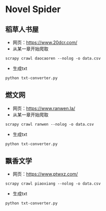 # Novel Spider

## 稻草人书屋

* 网页：https://www.20dcr.com/
* 从某一章开始爬取

```shell
scrapy crawl daocaoren --nolog -o data.csv
```

* 生成txt

```sh
python txt-converter.py
```

## 燃文网

* 网页：https://www.ranwen.la/
* 从某一章开始爬取

```shell
scrapy crawl ranwen --nolog -o data.csv
```

* 生成txt

```sh
python txt-converter.py
```
## 飘香文学

* 网页：https://www.ptwxz.com/

```shell
scrapy crawl piaoxiang --nolog -o data.csv
```

* 生成txt

```sh
python txt-converter.py
```

